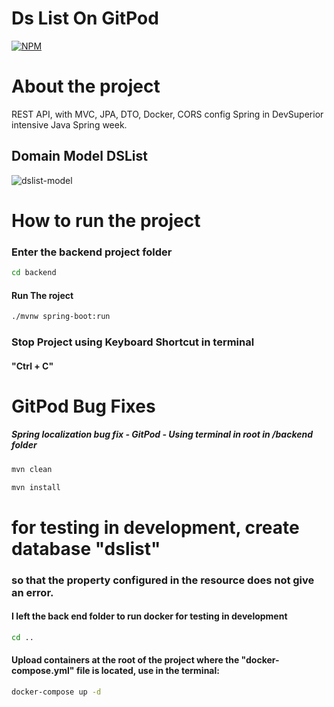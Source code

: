 # Ds List On GitPod
[![NPM](https://img.shields.io/npm/l/react)](https://github.com/RodrigoDeOliveiraSilva/DsListOnGitPod/blob/main/LICENSE) 


# About the project
REST API, with MVC, JPA, DTO, Docker, CORS config Spring in DevSuperior intensive Java Spring week.

## Domain Model DSList
![dslist-model](https://github.com/RodrigoDeOliveiraSilva/DsListOnGitPod/assets/97246882/44e69a71-a6b3-4597-ad5a-9f03baf67d94)

# How to run the project

### Enter the backend project folder
```bash
cd backend
```
#### Run The roject
```bash
./mvnw spring-boot:run
```
### Stop Project using Keyboard Shortcut in terminal
#### "Ctrl + C"



# GitPod Bug Fixes
##### Spring localization bug fix - GitPod - Using terminal in root in /backend folder

```bash
mvn clean
```
```bash
mvn install
```

# for testing in development, create database "dslist" 
### so that the property configured in the resource does not give an error.
#### I left the back end folder to run docker for testing in development
```bash
cd ..
```
#### Upload containers at the root of the project where the "docker-compose.yml" file is located, use in the terminal:
```bash
docker-compose up -d
```


